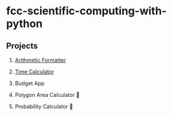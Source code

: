 # fcc-scientific-computing-with-python

## Projects

1. [Arithmetic Formatter](https://github.com/CamilaBodack/fcc-scientific-computing-with-python/tree/main/arithmetic_formatter) 

2. [Time Calculator](https://github.com/CamilaBodack/fcc-scientific-computing-with-python/tree/main/time_calculator)

3. Budget App

4. Polygon Area Calculator :triangular_ruler:

5. Probability Calculator :slot_machine:
